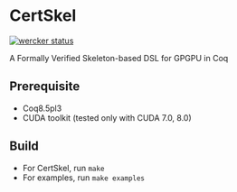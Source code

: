 # CertSkel

[![wercker status](https://app.wercker.com/status/782385b9d3161dee3e164f316999f6da/m/master "wercker status")](https://app.wercker.com/project/byKey/782385b9d3161dee3e164f316999f6da)

A Formally Verified Skeleton-based DSL for GPGPU in Coq

## Prerequisite

- Coq8.5pl3
- CUDA toolkit (tested only with CUDA 7.0, 8.0)

## Build

- For CertSkel, run `make`
- For examples, run `make examples`
